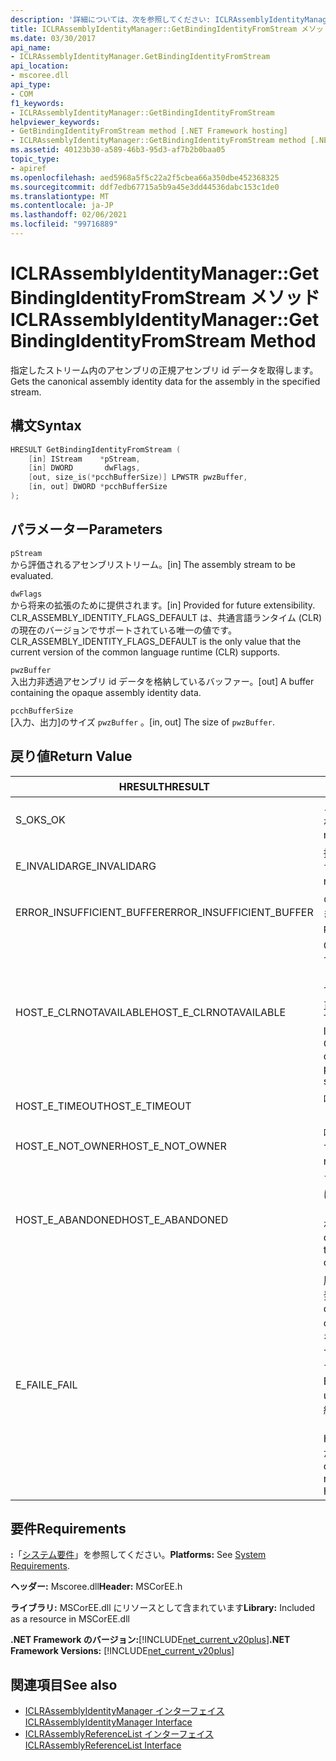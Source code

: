 ```yaml
---
description: '詳細については、次を参照してください: ICLRAssemblyIdentityManager:: Getbinding Fromstream メソッド'
title: ICLRAssemblyIdentityManager::GetBindingIdentityFromStream メソッド
ms.date: 03/30/2017
api_name:
- ICLRAssemblyIdentityManager.GetBindingIdentityFromStream
api_location:
- mscoree.dll
api_type:
- COM
f1_keywords:
- ICLRAssemblyIdentityManager::GetBindingIdentityFromStream
helpviewer_keywords:
- GetBindingIdentityFromStream method [.NET Framework hosting]
- ICLRAssemblyIdentityManager::GetBindingIdentityFromStream method [.NET Framework hosting]
ms.assetid: 40123b30-a589-46b3-95d3-af7b2b0baa05
topic_type:
- apiref
ms.openlocfilehash: aed5968a5f5c22a2f5cbea66a350dbe452368325
ms.sourcegitcommit: ddf7edb67715a5b9a45e3dd44536dabc153c1de0
ms.translationtype: MT
ms.contentlocale: ja-JP
ms.lasthandoff: 02/06/2021
ms.locfileid: "99716889"
---
```

# <a name="iclrassemblyidentitymanagergetbindingidentityfromstream-method"></a><span data-ttu-id="c3dc3-103">ICLRAssemblyIdentityManager::GetBindingIdentityFromStream メソッド</span><span class="sxs-lookup"><span data-stu-id="c3dc3-103">ICLRAssemblyIdentityManager::GetBindingIdentityFromStream Method</span></span>

<span data-ttu-id="c3dc3-104">指定したストリーム内のアセンブリの正規アセンブリ id データを取得します。</span><span class="sxs-lookup"><span data-stu-id="c3dc3-104">Gets the canonical assembly identity data for the assembly in the specified stream.</span></span>  
  
## <a name="syntax"></a><span data-ttu-id="c3dc3-105">構文</span><span class="sxs-lookup"><span data-stu-id="c3dc3-105">Syntax</span></span>  
  
```cpp  
HRESULT GetBindingIdentityFromStream (  
    [in] IStream    *pStream,  
    [in] DWORD       dwFlags,  
    [out, size_is(*pcchBufferSize)] LPWSTR pwzBuffer,  
    [in, out] DWORD *pcchBufferSize  
);  
```  
  
## <a name="parameters"></a><span data-ttu-id="c3dc3-106">パラメーター</span><span class="sxs-lookup"><span data-stu-id="c3dc3-106">Parameters</span></span>  

 `pStream`  
 <span data-ttu-id="c3dc3-107">から評価されるアセンブリストリーム。</span><span class="sxs-lookup"><span data-stu-id="c3dc3-107">[in] The assembly stream to be evaluated.</span></span>  
  
 `dwFlags`  
 <span data-ttu-id="c3dc3-108">から将来の拡張のために提供されます。</span><span class="sxs-lookup"><span data-stu-id="c3dc3-108">[in] Provided for future extensibility.</span></span> <span data-ttu-id="c3dc3-109">CLR_ASSEMBLY_IDENTITY_FLAGS_DEFAULT は、共通言語ランタイム (CLR) の現在のバージョンでサポートされている唯一の値です。</span><span class="sxs-lookup"><span data-stu-id="c3dc3-109">CLR_ASSEMBLY_IDENTITY_FLAGS_DEFAULT is the only value that the current version of the common language runtime (CLR) supports.</span></span>  
  
 `pwzBuffer`  
 <span data-ttu-id="c3dc3-110">入出力非透過アセンブリ id データを格納しているバッファー。</span><span class="sxs-lookup"><span data-stu-id="c3dc3-110">[out] A buffer containing the opaque assembly identity data.</span></span>  
  
 `pcchBufferSize`  
 <span data-ttu-id="c3dc3-111">[入力、出力]のサイズ `pwzBuffer` 。</span><span class="sxs-lookup"><span data-stu-id="c3dc3-111">[in, out] The size of `pwzBuffer`.</span></span>  
  
## <a name="return-value"></a><span data-ttu-id="c3dc3-112">戻り値</span><span class="sxs-lookup"><span data-stu-id="c3dc3-112">Return Value</span></span>  
  
|<span data-ttu-id="c3dc3-113">HRESULT</span><span class="sxs-lookup"><span data-stu-id="c3dc3-113">HRESULT</span></span>|<span data-ttu-id="c3dc3-114">説明</span><span class="sxs-lookup"><span data-stu-id="c3dc3-114">Description</span></span>|  
|-------------|-----------------|  
|<span data-ttu-id="c3dc3-115">S_OK</span><span class="sxs-lookup"><span data-stu-id="c3dc3-115">S_OK</span></span>|<span data-ttu-id="c3dc3-116">メソッドから正常に値が返されました。</span><span class="sxs-lookup"><span data-stu-id="c3dc3-116">The method returned successfully.</span></span>|  
|<span data-ttu-id="c3dc3-117">E_INVALIDARG</span><span class="sxs-lookup"><span data-stu-id="c3dc3-117">E_INVALIDARG</span></span>|<span data-ttu-id="c3dc3-118">指定された `pStream` が null です。</span><span class="sxs-lookup"><span data-stu-id="c3dc3-118">The supplied `pStream` is null.</span></span>|  
|<span data-ttu-id="c3dc3-119">ERROR_INSUFFICIENT_BUFFER</span><span class="sxs-lookup"><span data-stu-id="c3dc3-119">ERROR_INSUFFICIENT_BUFFER</span></span>|<span data-ttu-id="c3dc3-120">のサイズ `pwzBuffer` が小さすぎます。</span><span class="sxs-lookup"><span data-stu-id="c3dc3-120">The size of `pwzBuffer` is too small.</span></span>|  
|<span data-ttu-id="c3dc3-121">HOST_E_CLRNOTAVAILABLE</span><span class="sxs-lookup"><span data-stu-id="c3dc3-121">HOST_E_CLRNOTAVAILABLE</span></span>|<span data-ttu-id="c3dc3-122">CLR がプロセスに読み込まれていないか、CLR がマネージドコードを実行できない状態であるか、または呼び出しが正常に処理されていません。</span><span class="sxs-lookup"><span data-stu-id="c3dc3-122">The CLR has not been loaded into a process, or the CLR is in a state in which it cannot run managed code or process the call successfully.</span></span>|  
|<span data-ttu-id="c3dc3-123">HOST_E_TIMEOUT</span><span class="sxs-lookup"><span data-stu-id="c3dc3-123">HOST_E_TIMEOUT</span></span>|<span data-ttu-id="c3dc3-124">呼び出しがタイムアウトしました。</span><span class="sxs-lookup"><span data-stu-id="c3dc3-124">The call timed out.</span></span>|  
|<span data-ttu-id="c3dc3-125">HOST_E_NOT_OWNER</span><span class="sxs-lookup"><span data-stu-id="c3dc3-125">HOST_E_NOT_OWNER</span></span>|<span data-ttu-id="c3dc3-126">呼び出し元がロックを所有していません。</span><span class="sxs-lookup"><span data-stu-id="c3dc3-126">The caller does not own the lock.</span></span>|  
|<span data-ttu-id="c3dc3-127">HOST_E_ABANDONED</span><span class="sxs-lookup"><span data-stu-id="c3dc3-127">HOST_E_ABANDONED</span></span>|<span data-ttu-id="c3dc3-128">ブロックされたスレッドまたはファイバーが待機しているときに、イベントが取り消されました。</span><span class="sxs-lookup"><span data-stu-id="c3dc3-128">An event was canceled while a blocked thread or fiber was waiting on it.</span></span>|  
|<span data-ttu-id="c3dc3-129">E_FAIL</span><span class="sxs-lookup"><span data-stu-id="c3dc3-129">E_FAIL</span></span>|<span data-ttu-id="c3dc3-130">原因不明の致命的なエラーが発生しました。</span><span class="sxs-lookup"><span data-stu-id="c3dc3-130">An unknown catastrophic failure occurred.</span></span> <span data-ttu-id="c3dc3-131">メソッドが E_FAIL を返す場合、そのプロセス内で CLR は使用できなくなります。</span><span class="sxs-lookup"><span data-stu-id="c3dc3-131">If a method returns E_FAIL, the CLR is no longer usable within the process.</span></span> <span data-ttu-id="c3dc3-132">後続のホストメソッドの呼び出しでは HOST_E_CLRNOTAVAILABLE が返されます。</span><span class="sxs-lookup"><span data-stu-id="c3dc3-132">Subsequent calls to hosting methods return HOST_E_CLRNOTAVAILABLE.</span></span>|  
  
## <a name="requirements"></a><span data-ttu-id="c3dc3-133">要件</span><span class="sxs-lookup"><span data-stu-id="c3dc3-133">Requirements</span></span>  

 <span data-ttu-id="c3dc3-134">**:**「[システム要件](../../get-started/system-requirements.md)」を参照してください。</span><span class="sxs-lookup"><span data-stu-id="c3dc3-134">**Platforms:** See [System Requirements](../../get-started/system-requirements.md).</span></span>  
  
 <span data-ttu-id="c3dc3-135">**ヘッダー:** Mscoree.dll</span><span class="sxs-lookup"><span data-stu-id="c3dc3-135">**Header:** MSCorEE.h</span></span>  
  
 <span data-ttu-id="c3dc3-136">**ライブラリ:** MSCorEE.dll にリソースとして含まれています</span><span class="sxs-lookup"><span data-stu-id="c3dc3-136">**Library:** Included as a resource in MSCorEE.dll</span></span>  
  
 <span data-ttu-id="c3dc3-137">**.NET Framework のバージョン:**[!INCLUDE[net_current_v20plus](../../../../includes/net-current-v20plus-md.md)]</span><span class="sxs-lookup"><span data-stu-id="c3dc3-137">**.NET Framework Versions:** [!INCLUDE[net_current_v20plus](../../../../includes/net-current-v20plus-md.md)]</span></span>  
  
## <a name="see-also"></a><span data-ttu-id="c3dc3-138">関連項目</span><span class="sxs-lookup"><span data-stu-id="c3dc3-138">See also</span></span>

- [<span data-ttu-id="c3dc3-139">ICLRAssemblyIdentityManager インターフェイス</span><span class="sxs-lookup"><span data-stu-id="c3dc3-139">ICLRAssemblyIdentityManager Interface</span></span>](iclrassemblyidentitymanager-interface.md)
- [<span data-ttu-id="c3dc3-140">ICLRAssemblyReferenceList インターフェイス</span><span class="sxs-lookup"><span data-stu-id="c3dc3-140">ICLRAssemblyReferenceList Interface</span></span>](iclrassemblyreferencelist-interface.md)
